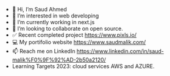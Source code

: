 - 👋 Hi, I’m Saud Ahmed
- 👀 I’m interested in web developing
- 🌱 I’m currently working in next.js
- 💞️ I’m looking to collaborate on open source.
- ✅ Recent completed project https://www.pixls.io/
- 💻 My portifolio website https://www.saudmalik.com/
- 📫 Reach me on LinkedIn https://www.linkedin.com/in/saud-malik%F0%9F%92%AD-2b50a2120/
- Learning Targets 2023: cloud services AWS and AZURE.

<!---
saud00/saud00 is a ✨ special ✨ repository because its `README.md` (this file) appears on your GitHub profile.
You can click the Preview link to take a look at your changes.
--->
